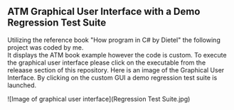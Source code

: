 ## ATM Graphical User Interface with a Demo Regression Test Suite

Utilizing the reference book "How program in C# by Dietel" the following project was coded by me.  
It displays the ATM book example however the code is custom.   To execute the graphical user interface please click on the executable 
from the releaase section of this repository. Here is an image of the Graphical User Interface. By clicking on the custom GUI a demo regression test suite is launched.

![Image of graphical user interface](Regression Test Suite.jpg)

